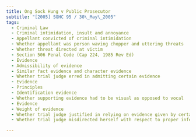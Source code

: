 ```yaml
---
title: Ong Sock Hung v Public Prosecutor 
subtitle: "[2005] SGHC 95 / 30\_May\_2005"
tags:
  - Criminal Law
  - Criminal intimidation, insult and annoyance
  - Appellant convicted of criminal intimidation
  - Whether appellant was person waving chopper and uttering threats
  - Whether threat directed at victim
  - Section 506 Penal Code (Cap 224, 1985 Rev Ed)
  - Evidence
  - Admissibility of evidence
  - Similar fact evidence and character evidence
  - Whether trial judge erred in admitting certain evidence
  - Evidence
  - Principles
  - Identification evidence
  - Whether supporting evidence had to be visual as opposed to vocal
  - Evidence
  - Weight of evidence
  - Whether trial judge justified in relying on evidence given by certain witnesses
  - Whether trial judge misdirected herself with respect to proper inference to be drawn from evidence

---
```


